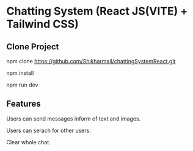 # Chatting System (React JS(VITE) + Tailwind CSS)

## Clone Project

   npm clone https://github.com/Shikharmall/chattingSystemReact.git
   
   npm install
   
   npm run dev

## Features

  Users can send messages inform of text and images.
  
  Users can serach for other users.
  
  Clear whole chat.

  

  
  
   
